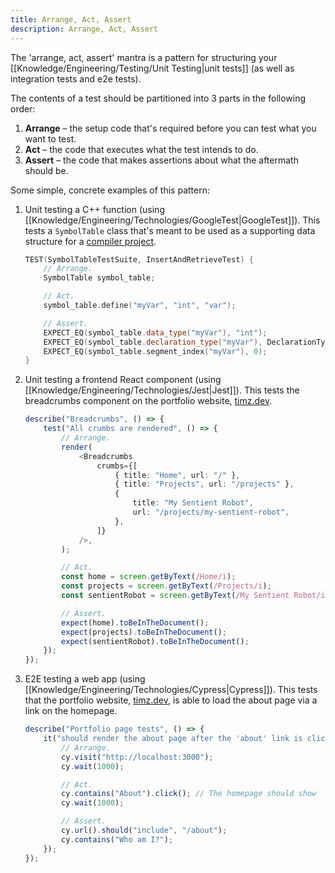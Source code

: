 ```yaml
---
title: Arrange, Act, Assert
description: Arrange, Act, Assert
---
```


The 'arrange, act, assert' mantra is a pattern for structuring your [[Knowledge/Engineering/Testing/Unit Testing|unit tests]] (as well as integration tests and e2e tests). 

The contents of a test should be partitioned into 3 parts in the following order:
1. **Arrange** – the setup code that's required before you can test what you want to test.
2. **Act** – the code that executes what the test intends to do. 
3. **Assert** – the code that makes assertions about what the aftermath should be. 

Some simple, concrete examples of this pattern:
1. Unit testing a C++ function (using [[Knowledge/Engineering/Technologies/GoogleTest|GoogleTest]]). This tests a `SymbolTable` class that's meant to be used as a supporting data structure for a [compiler project](https://github.com/Tymotex/Nand2Tetris).
	```c++
	TEST(SymbolTableTestSuite, InsertAndRetrieveTest) {
	    // Arrange.
	    SymbolTable symbol_table;

		// Act.
	    symbol_table.define("myVar", "int", "var");

		// Assert.
	    EXPECT_EQ(symbol_table.data_type("myVar"), "int");
	    EXPECT_EQ(symbol_table.declaration_type("myVar"), DeclarationType::VAR);
	    EXPECT_EQ(symbol_table.segment_index("myVar"), 0);
	}
	```
1. Unit testing a frontend React component (using [[Knowledge/Engineering/Technologies/Jest|Jest]]). This tests the breadcrumbs component on the portfolio website, [timz.dev](https://timz.dev).
	```typescript
	describe("Breadcrumbs", () => {
	    test("All crumbs are rendered", () => {
			// Arrange.
	        render(
	            <Breadcrumbs
	                crumbs={[
	                    { title: "Home", url: "/" },
	                    { title: "Projects", url: "/projects" },
	                    {
	                        title: "My Sentient Robot",
	                        url: "/projects/my-sentient-robot",
	                    },
	                ]}
	            />,
	        );

			// Act.
	        const home = screen.getByText(/Home/i);
	        const projects = screen.getByText(/Projects/i);
	        const sentientRobot = screen.getByText(/My Sentient Robot/i);

			// Assert.
	        expect(home).toBeInTheDocument();
	        expect(projects).toBeInTheDocument();
	        expect(sentientRobot).toBeInTheDocument();
	    });
    });
	```
1. E2E testing a web app (using [[Knowledge/Engineering/Technologies/Cypress|Cypress]]). This tests that the portfolio website, [timz.dev](https://timz.dev), is able to load the about page via a link on the homepage.
	```typescript
	describe("Portfolio page tests", () => {
	    it("should render the about page after the 'about' link is clicked", () => {
	        // Arrange.
	        cy.visit("http://localhost:3000");
	        cy.wait(1000);
	
	        // Act.
	        cy.contains("About").click(); // The homepage should show
	        cy.wait(1000);
	
	        // Assert.
	        cy.url().should("include", "/about");
	        cy.contains("Who am I?");
	    });
	});
	```

